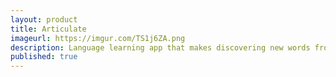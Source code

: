 ```yaml
---
layout: product
title: Articulate
imageurl: https://imgur.com/TS1j6ZA.png
description: Language learning app that makes discovering new words from articles super easy.
published: true
---
```



